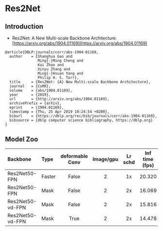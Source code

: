 # Res2Net

## Introduction

- Res2Net: A New Multi-scale Backbone Architecture: [https://arxiv.org/abs/1904.01169](https://arxiv.org/abs/1904.01169)

```
@article{DBLP:journals/corr/abs-1904-01169,
  author    = {Shanghua Gao and
               Ming{-}Ming Cheng and
               Kai Zhao and
               Xinyu Zhang and
               Ming{-}Hsuan Yang and
               Philip H. S. Torr},
  title     = {Res2Net: {A} New Multi-scale Backbone Architecture},
  journal   = {CoRR},
  volume    = {abs/1904.01169},
  year      = {2019},
  url       = {http://arxiv.org/abs/1904.01169},
  archivePrefix = {arXiv},
  eprint    = {1904.01169},
  timestamp = {Thu, 25 Apr 2019 10:24:54 +0200},
  biburl    = {https://dblp.org/rec/bib/journals/corr/abs-1904-01169},
  bibsource = {dblp computer science bibliography, https://dblp.org}
}
```


## Model Zoo

| Backbone                | Type           | deformable Conv  | Image/gpu | Lr schd | Inf time (fps) | Box AP | Mask AP |                           Download                           | Configs |
| :---------------------- | :------------- | :---: | :-------: | :-----: | :------------: | :----: | :-----: | :----------------------------------------------------------: | :-----: |
| Res2Net50-FPN            | Faster         | False |     2     |   1x    |     20.320     |  39.5  |    -    | [model](https://paddlemodels.bj.bcebos.com/object_detection/faster_rcnn_res2net50_vb_26w_4s_fpn_1x.tar) |  [config](https://github.com/PaddlePaddle/PaddleDetection/tree/develop/static/configs/res2net/faster_rcnn_res2net50_vb_26w_4s_fpn_1x.yml) |
| Res2Net50-FPN            | Mask         | False |     2     |   2x    |     16.069     |  40.7  |    36.2    | [model](https://paddlemodels.bj.bcebos.com/object_detection/mask_rcnn_res2net50_vb_26w_4s_fpn_2x.tar) |  [config](https://github.com/PaddlePaddle/PaddleDetection/tree/develop/static/configs/res2net/faster_rcnn_res2net50_vb_26w_4s_fpn_2x.yml) |
| Res2Net50-vd-FPN            | Mask         | False |     2     |   2x    |     15.816     |  40.9  |    36.2    | [model](https://paddlemodels.bj.bcebos.com/object_detection/mask_rcnn_res2net50_vd_26w_4s_fpn_2x.tar) |  [config](https://github.com/PaddlePaddle/PaddleDetection/tree/develop/static/configs/res2net/mask_rcnn_res2net50_vd_26w_4s_fpn_2x.yml) |
| Res2Net50-vd-FPN            | Mask         | True |     2     |   2x    |     14.478     |  43.5  |    38.4    | [model](https://paddlemodels.bj.bcebos.com/object_detection/mask_rcnn_res2net50_vd_26w_4s_fpn_dcnv2_1x.tar) |  [config](https://github.com/PaddlePaddle/PaddleDetection/tree/develop/static/configs/res2net/mask_rcnn_res2net50_vd_26w_4s_fpn_dcnv2_1x.yml) |
